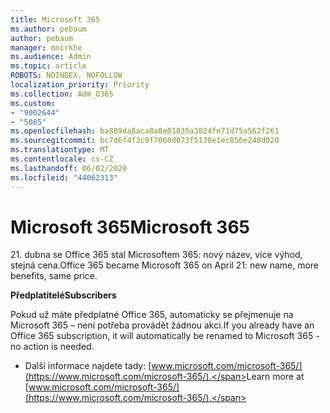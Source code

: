 ```yaml
---
title: Microsoft 365
ms.author: pebaum
author: pebaum
manager: mnirkhe
ms.audience: Admin
ms.topic: article
ROBOTS: NOINDEX, NOFOLLOW
localization_priority: Priority
ms.collection: Adm_O365
ms.custom:
- "9002644"
- "5085"
ms.openlocfilehash: ba889da8aca8a8e01035a3824fe71d75a562f261
ms.sourcegitcommit: bc7d6f4f3c9f7060d073f5130e1ec856e248d020
ms.translationtype: MT
ms.contentlocale: cs-CZ
ms.lasthandoff: 06/02/2020
ms.locfileid: "44062313"
---
```

# <a name="microsoft-365"></a><span data-ttu-id="12246-102">Microsoft 365</span><span class="sxs-lookup"><span data-stu-id="12246-102">Microsoft 365</span></span>

<span data-ttu-id="12246-103">21. dubna se Office 365 stal Microsoftem 365: nový název, více výhod, stejná cena.</span><span class="sxs-lookup"><span data-stu-id="12246-103">Office 365 became Microsoft 365 on April 21: new name, more benefits, same price.</span></span>

<span data-ttu-id="12246-104">**Předplatitelé**</span><span class="sxs-lookup"><span data-stu-id="12246-104">**Subscribers**</span></span>

<span data-ttu-id="12246-105">Pokud už máte předplatné Office 365, automaticky se přejmenuje na Microsoft 365 – není potřeba provádět žádnou akci.</span><span class="sxs-lookup"><span data-stu-id="12246-105">If you already have an Office 365 subscription, it will automatically be renamed to Microsoft 365 - no action is needed.</span></span>

- <span data-ttu-id="12246-106">Další informace najdete tady: [www.microsoft.com/microsoft-365/](https://www.microsoft.com/microsoft-365/).</span><span class="sxs-lookup"><span data-stu-id="12246-106">Learn more at [www.microsoft.com/microsoft-365/](https://www.microsoft.com/microsoft-365/).</span></span>
